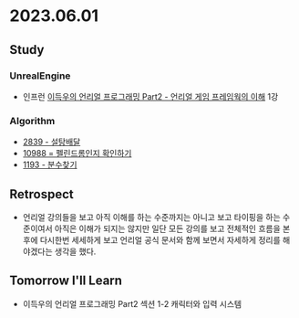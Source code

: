 # 2023.06.01

## Study

### UnrealEngine
* 인프런 [이득우의 언리얼 프로그래밍 Part2 - 언리얼 게임 프레임웍의 이해](https://www.inflearn.com/course/%EC%9D%B4%EB%93%9D%EC%9A%B0-%EC%96%B8%EB%A6%AC%EC%96%BC-%ED%94%84%EB%A1%9C%EA%B7%B8%EB%9E%98%EB%B0%8D-part-2/dashboard) 1강


### Algorithm
* [2839 - 설탕배달](https://www.acmicpc.net/problem/2839)
* [10988 = 펠린드롬인지 확인하기](https://www.acmicpc.net/problem/10988)
* [1193 - 분수찾기](https://www.acmicpc.net/problem/1193)
  

## Retrospect
* 언리얼 강의들을 보고 아직 이해를 하는 수준까지는 아니고 보고 타이핑을 하는 수준이여서 아직은 이해가 되지는 않지만 일단 모든 강의를 보고 전체적인 흐름을 본 후에 다시한번 세세하게 보고 언리얼 공식 문서와 함께 보면서 자세하게 정리를 해야겠다는 생각을 했다.

## Tomorrow I'll Learn
* 이득우의 언리얼 프로그래밍 Part2 섹션 1-2 캐릭터와 입력 시스템
